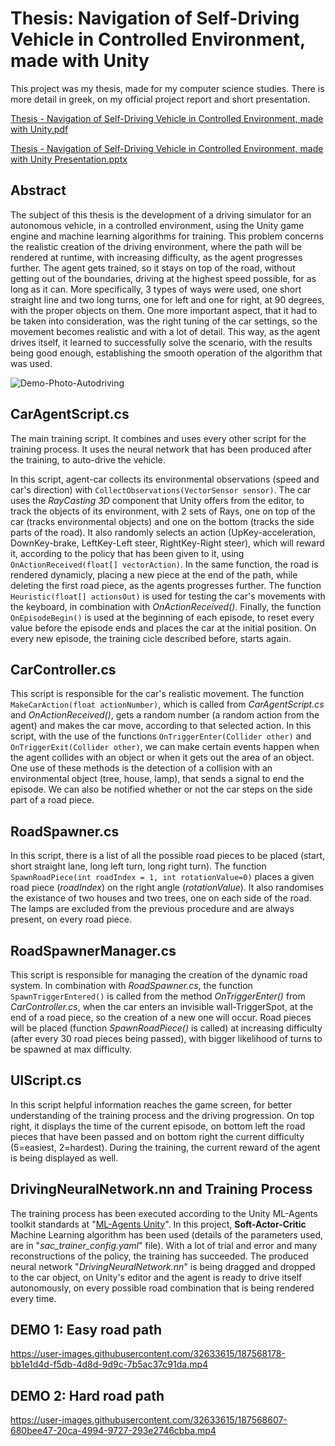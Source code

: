 # Thesis: Navigation of Self-Driving Vehicle in Controlled Environment, made with Unity

This project was my thesis, made for my computer science studies. There is more detail in greek, on my official project report and short presentation.

[Thesis - Navigation of Self-Driving Vehicle in Controlled Environment, made with Unity.pdf](https://github.com/alexdafn/Autonomous-Driving-In-Dynamic-Environment-using-ML-in-Unity/files/9457343/Thesis.-.Navigation.of.Self-Driving.Vehicle.in.Controlled.Environment.made.with.Unity.pdf)

[Thesis - Navigation of Self-Driving Vehicle in Controlled Environment, made with Unity Presentation.pptx](https://github.com/alexdafn/Autonomous-Driving-In-Dynamic-Environment-using-ML-in-Unity/files/9474176/Thesis.-.Navigation.of.Self-Driving.Vehicle.in.Controlled.Environment.made.with.Unity.Presentation.pptx)

## Abstract

The subject of this thesis is the development of a driving simulator for an autonomous vehicle, in a controlled environment, using the Unity game engine and machine learning algorithms for training. This problem concerns the realistic creation of the driving environment, where the path will be rendered at runtime, with increasing difficulty, as the agent progresses further. The agent gets trained, so it stays on top of the road, without getting out of the boundaries, driving at the highest speed possible, for as long as it can. More specifically, 3 types of ways were used, one short straight line and two long turns, one for left and one for right, at 90 degrees, with the proper objects on them. One more important aspect, that it had to be taken into consideration, was the right tuning of the car settings, so the movement becomes realistic and with a lot of detail. This way, as the agent drives itself, it learned to successfully solve the scenario, with the results being good enough, establishing the smooth operation of the algorithm that was used.

![Demo-Photo-Autodriving](https://user-images.githubusercontent.com/32633615/187473556-1ba48de6-47a2-41c8-a22d-385e7a5fae68.jpg)

## CarAgentScript.cs

The main training script. It combines and uses every other script for the training process. It uses the neural network that has been produced after the training, to auto-drive the vehicle.

In this script, agent-car collects its environmental observations (speed and car's direction) with `CollectObservations(VectorSensor sensor)`. The car uses the *RayCasting 3D* component that Unity offers from the editor, to track the objects of its environment, with 2 sets of Rays, one on top of the car (tracks environmental objects) and one on the bottom (tracks the side parts of the road). It also randomly selects an action (UpKey-acceleration, DownKey-brake, LeftKey-Left steer, RightKey-Right steer), which will reward it, according to the policy that has been given to it, using `OnActionReceived(float[] vectorAction)`. In the same function, the road is rendered dynamicly, placing a new piece at the end of the path, while deleting the first road piece, as the agents progresses further. The function `Heuristic(float[] actionsOut)` is used for testing the car's movements with the keyboard, in combination with *OnActionReceived()*. Finally, the function `OnEpisodeBegin()` is used at the beginning of each episode, to reset every value before the episode ends and places the car at the initial position. On every new episode, the training cicle described before, starts again.

## CarController.cs

This script is responsible for the car's realistic movement. The function `MakeCarAction(float actionNumber)`, which is called from *CarAgentScript.cs* and *OnActionReceived()*, gets a random number (a random action from the agent) and makes the car move, according to that selected action. In this script, with the use of the functions `OnTriggerEnter(Collider other)` and `OnTriggerExit(Collider other)`, we can make certain events happen when the agent collides with an object or when it gets out the area of an object. One use of these methods is the detection of a collision with an environmental object (tree, house, lamp), that sends a signal to end the episode. We can also be notified whether or not the car steps on the side part of a road piece.

## RoadSpawner.cs

In this script, there is a list of all the possible road pieces to be placed (start, short straight lane, long left turn, long right turn). The function `SpawnRoadPiece(int roadIndex = 1, int rotationValue=0)` places a given road piece (*roadIndex*) on the right angle (*rotationValue*). It also randomises the existance of two houses and two trees, one on each side of the road. The lamps are excluded from the previous procedure and are always present, on every road piece.

## RoadSpawnerManager.cs

This script is responsible for managing the creation of the dynamic road system. In combination with *RoadSpawner.cs*, the function `SpawnTriggerEntered()` is called from the method *OnTriggerEnter()* from *CarController.cs*, when the car enters an invisible wall-TriggerSpot, at the end of a road piece, so the creation of a new one will occur. Road pieces will be placed (function *SpawnRoadPiece()* is called) at increasing difficulty (after every 30 road pieces being passed), with bigger likelihood of turns to be spawned at max difficulty.

## UIScript.cs

In this script helpful information reaches the game screen, for better understanding of the training process and the driving progression. On top right, it displays the time of the current episode, on bottom left the road pieces that have been passed and on bottom right the current difficulty (5=easiest, 2=hardest). During the training, the current reward of the agent is being displayed as well.

## DrivingNeuralNetwork.nn and Training Process

The training process has been executed according to the Unity ML-Agents toolkit standards at "[ML-Agents Unity](https://github.com/Unity-Technologies/ml-agents/blob/release_2_verified_docs/docs/Getting-Started.md)". In this project, **Soft-Actor-Critic** Machine Learning algorithm has been used (details of the parameters used, are  in "*sac_trainer_config.yaml*" file). With a lot of trial and error and many reconstructions of the policy, the training has succeeded. The produced neural network "*DrivingNeuralNetwork.nn*" is being dragged and dropped to the car object, on Unity's editor and the agent is ready to drive itself autonomously, on every possible road combination that is being rendered every time. 

## DEMO 1: Easy road path

https://user-images.githubusercontent.com/32633615/187568178-bb1e1d4d-f5db-4d8d-9d9c-7b5ac37c91da.mp4

## DEMO 2: Hard road path

https://user-images.githubusercontent.com/32633615/187568607-680bee47-20ca-4994-9727-293e2746cbba.mp4
